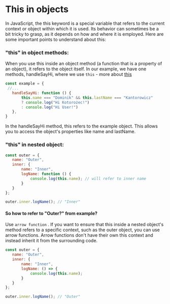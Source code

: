 # This in objects 

 In JavaScript, the this keyword is a special variable that refers to the current context or object within which it is used. Its behavior can sometimes be a bit tricky to grasp, as it depends on how and where it is employed. Here are some important points to understand about this:

 ### "this" in object methods:
When you use this inside an object method (a function that is a property of an object), it refers to the object itself. In our example, we have one methods, handleSayHi, where we use `this` - more about [this](https://github.com/Chomikens/ZTM-JS/blob/8-objects/objects/this.md)
 ```js
 const example = {
  //... 
    handleSayHi: function () {
        this.name === "Dominik" && this.lastName === "Kantorowicz" 
        ? console.log("Hi Kotorożec!")
        : console.log("Hi User!")
    },
}

 ```

 In the handleSayHi method, this refers to the example object. This allows you to access the object's properties like name and lastName.

 ### "this" in nested object:

 ```js
const outer = {
    name: "Outer",
    inner: {
        name: "Inner",
        logName: function () {
            console.log(this.name); // will refer to inner name
        }
    }
};

outer.inner.logName(); // "Inner"

 ```

 #### So how to refer to "Outer?" from example? 
 Use `arrow function` . If you want to ensure that this inside a nested object's method refers to a specific context, such as the outer object, you can use arrow functions. Arrow functions don't have their own this context and instead inherit it from the surrounding code. 

 ```js
 const outer = {
    name: "Outer",
    inner: {
        name: "Inner",
        logName: () => {
            console.log(this.name);
        }
    }
};

outer.inner.logName(); // "Outer"

 ```
